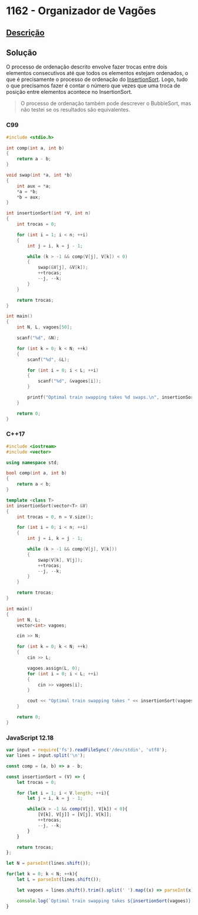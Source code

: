 # 1162 - Organizador de Vagões

## [Descrição](https://www.beecrowd.com.br/judge/pt/problems/view/1162)

## Solução

O processo de ordenação descrito envolve fazer trocas entre dois elementos consecutivos até que todos os elementos estejam ordenados, o que é precisamente o processo de ordenação do [InsertionSort](../../../base-teorica/estruturas-e-bibliotecas/ordenacao/README.md#insertionsort). Logo, tudo o que precisamos fazer é contar o número que vezes que uma troca de posição entre elementos acontece no InsertionSort.

> O processo de ordenação também pode descrever o BubbleSort, mas não testei se os resultados são equivalentes.

### C99
```c
#include <stdio.h>

int comp(int a, int b)
{
    return a - b;
}

void swap(int *a, int *b)
{
    int aux = *a;
    *a = *b;
    *b = aux;
}

int insertionSort(int *V, int n)
{
    int trocas = 0;

    for (int i = 1; i < n; ++i)
    {
        int j = i, k = j - 1;

        while (k > -1 && comp(V[j], V[k]) < 0)
        {
            swap(&V[j], &V[k]);
            ++trocas;
            --j, --k;
        }
    }

    return trocas;
}

int main()
{
    int N, L, vagoes[50];

    scanf("%d", &N);

    for (int k = 0; k < N; ++k)
    {
        scanf("%d", &L);

        for (int i = 0; i < L; ++i)
        {
            scanf("%d", &vagoes[i]);
        }

        printf("Optimal train swapping takes %d swaps.\n", insertionSort(vagoes, L));
    }

    return 0;
}
```

### C++17
```cpp
#include <iostream>
#include <vector>

using namespace std;

bool comp(int a, int b)
{
    return a < b;
}

template <class T>
int insertionSort(vector<T> &V)
{
    int trocas = 0, n = V.size();

    for (int i = 0; i < n; ++i)
    {
        int j = i, k = j - 1;

        while (k > -1 && comp(V[j], V[k]))
        {
            swap(V[k], V[j]);
            ++trocas;
            --j, --k;
        }
    }

    return trocas;
}

int main()
{
    int N, L;
    vector<int> vagoes;

    cin >> N;

    for (int k = 0; k < N; ++k)
    {
        cin >> L;

        vagoes.assign(L, 0);
        for (int i = 0; i < L; ++i)
        {
            cin >> vagoes[i];
        }

        cout << "Optimal train swapping takes " << insertionSort(vagoes) << " swaps." << endl;
    }

    return 0;
}
```

### JavaScript 12.18
```javascript
var input = require('fs').readFileSync('/dev/stdin', 'utf8');
var lines = input.split('\n');

const comp = (a, b) => a - b;

const insertionSort = (V) => {
    let trocas = 0;

    for (let i = 1; i < V.length; ++i){
        let j = i, k = j - 1;

        while(k > -1 && comp(V[j], V[k]) < 0){
            [V[k], V[j]] = [V[j], V[k]];
            ++trocas;
            --j, --k;
        }
    }

    return trocas;
};

let N = parseInt(lines.shift());

for(let k = 0; k < N; ++k){
    let L = parseInt(lines.shift());

    let vagoes = lines.shift().trim().split(' ').map((x) => parseInt(x));

    console.log(`Optimal train swapping takes ${insertionSort(vagoes)} swaps.`);
}
```